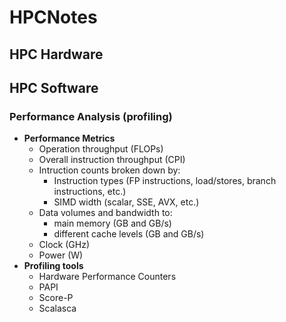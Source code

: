 # HPCNotes
## HPC Hardware  
## HPC Software  
### Performance Analysis (profiling)  
* **Performance Metrics**  
  * Operation throughput (FLOPs)  
  * Overall instruction throughput (CPI)
  * Intruction counts broken down by:
    * Instruction types (FP instructions, load/stores, branch instructions, etc.)  
    * SIMD width (scalar, SSE, AVX, etc.)  
  * Data volumes and bandwidth to:
    * main memory (GB and GB/s)
    * different cache levels (GB and GB/s)
  * Clock (GHz)
  * Power (W)
* **Profiling tools**  
  * Hardware Performance Counters  
  * PAPI  
  * Score-P  
  * Scalasca  
